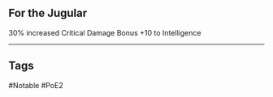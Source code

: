 ## For the Jugular
30% increased Critical Damage Bonus
+10 to Intelligence

---
## Tags
#Notable
#PoE2
